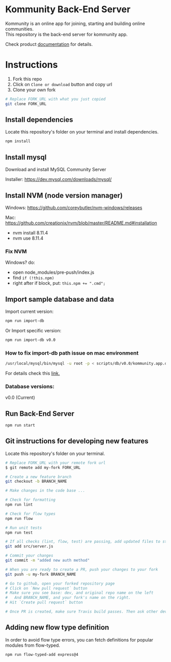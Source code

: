 # Kommunity Back-End Server
Kommunity is an online app for joining, starting and building online communities.<br/>
This repository is the back-end server for kommunity app. 

Check product [documentation](https://docs.google.com/document/d/1P9znOKfQIHDP3BVS5ptvFgzSLmL0vo4WTAZrcKatFBA) for details.

# Instructions
1. Fork this repo
2. Click on `Clone or download` button and copy url
3. Clone your own fork
```bash
# Replace FORK_URL with what you just copied
git clone FORK_URL
```

## Install dependencies
Locate this repository's folder on your terminal and install dependencies.
``` bash
npm install
```

## Install mysql
Download and install MySQL Community Server

Installer: https://dev.mysql.com/downloads/mysql/

## Install NVM (node version manager)
Windows: https://github.com/coreybutler/nvm-windows/releases

Mac: https://github.com/creationix/nvm/blob/master/README.md#installation

- nvm install 8.11.4
- nvm use 8.11.4

### Fix NVM

Windows? do:
- open node_modules/pre-push/index.js
- find `if (!this.npm)`
- right after if block, put:
`this.npm += ".cmd";`

## Import sample database and data

Import current version:
```bash
npm run import-db
```

Or Import specific version:
```bash
npm run import-db v0.0
```

### How to fix import-db path issue on mac environment

```bash
/usr/local/mysql/bin/mysql -u root -p < scripts/db/v0.0/kommunity.app.db.v0.0.sql
```
For details check this [link.](https://stackoverflow.com/questions/10577374/mysql-command-not-found-in-os-x-10-7)

### Database versions:
v0.0 (Current)

## Run Back-End Server
```bash
npm run start
```

## Git instructions for developing new features
Locate this repository's folder on your terminal.

```bash
# Replace FORK_URL with your remote fork url
$ git remote add my-fork FORK_URL

# Create a new feature branch
git checkout -b BRANCH_NAME

# Make changes in the code base ...

# Check for formatting
npm run lint

# Check for flow types
npm run flow

# Run unit tests
npm run test

# If all checks (lint, flow, test) are passing, add updated files to staging
git add src/server.js

# Commit your changes
git commit -m "added new auth method"

# When you are ready to create a PR, push your changes to your fork
git push -u my-fork BRANCH_NAME

# Go to github, open your forked repository page
# Click on `New pull request` button
# Make sure you see base: dev, and original repo name on the left
#   And BRANCH_NAME, and your fork's name on the right.
# Hit `Create pull request` button

# Once PR is created, make sure Travis build passes. Then ask other developers to review your code.
```

## Adding new flow type definition
In order to avoid flow type errors, you can fetch definitions for popular modules from flow-typed.

```bash
npm run flow-typed-add express@4
```
